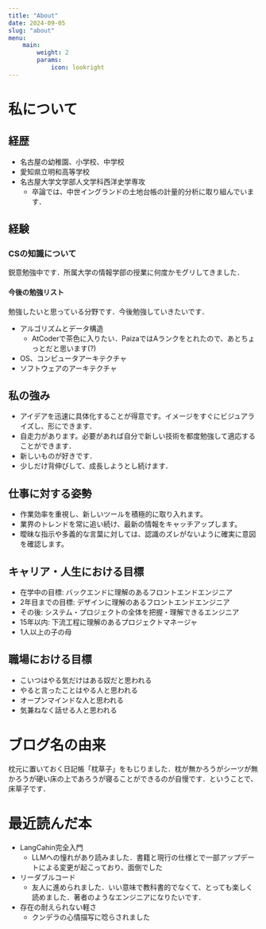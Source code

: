 ```yaml
---
title: "About"
date: 2024-09-05
slug: "about"
menu:
    main:
        weight: 2
        params: 
            icon: lookright
---
```

# 私について
## 経歴
- 名古屋の幼稚園、小学校、中学校
- 愛知県立明和高等学校
- 名古屋大学文学部人文学科西洋史学専攻
    - 卒論では、中世イングランドの土地台帳の計量的分析に取り組んでいます．

## 経験
### CSの知識について
鋭意勉強中です．所属大学の情報学部の授業に何度かモグリしてきました．

#### 今後の勉強リスト
勉強したいと思っている分野です．今後勉強していきたいです．
- アルゴリズムとデータ構造
  - AtCoderで茶色に入りたい．PaizaではAランクをとれたので、あとちょっとだと思います(?)
- OS、コンピュータアーキテクチャ
- ソフトウェアのアーキテクチャ

## 私の強み
- アイデアを迅速に具体化することが得意です。イメージをすぐにビジュアライズし、形にできます．
- 自走力があります。必要があれば自分で新しい技術を都度勉強して適応することができます．
- 新しいものが好きです．
- 少しだけ背伸びして、成長しようとし続けます．

## 仕事に対する姿勢
- 作業効率を重視し、新しいツールを積極的に取り入れます。
- 業界のトレンドを常に追い続け、最新の情報をキャッチアップします。
- 曖昧な指示や多義的な言葉に対しては、認識のズレがないように確実に意図を確認します。

## キャリア・人生における目標
- 在学中の目標: バックエンドに理解のあるフロントエンドエンジニア
- 2年目までの目標: デザインに理解のあるフロントエンドエンジニア
- その後: システム・プロジェクトの全体を把握・理解できるエンジニア
- 15年以内: 下流工程に理解のあるプロジェクトマネージャ
- 1人以上の子の母

## 職場における目標
- こいつはやる気だけはある奴だと思われる
- やると言ったことはやる人と思われる
- オープンマインドな人と思われる
- 気兼ねなく話せる人と思われる

# ブログ名の由来
枕元に置いておく日記帳「枕草子」をもじりました．枕が無かろうがシーツが無かろうが硬い床の上であろうが寝ることができるのが自慢です．ということで、床草子です．

# 最近読んだ本
- LangCahin完全入門
    - LLMへの憧れがあり読みました．書籍と現行の仕様とで一部アップデートによる変更が起こっており、面倒でした
- リーダブルコード
    - 友人に進められました．いい意味で教科書的でなくて、とっても楽しく読めました．著者のようなエンジニアになりたいです．
- 存在の耐えられない軽さ
    - クンデラの心情描写に唸らされました